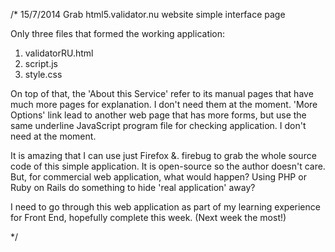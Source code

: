 /*               15/7/2014               Grab html5.validator.nu website simple interface page

Only three files that formed the working application:
1. validatorRU.html
2. script.js
3. style.css

On top of that, the 'About this Service' refer to its manual pages that have much more pages for explanation. I don't need them at the moment.
'More Options' link lead to another web page that has more forms, but use the same underline JavaScript program file for checking application.
I don't need at the moment.

It is amazing that I can use just Firefox &. firebug to grab the whole source code of this simple application. It is open-source so the author doesn't care.
But, for commercial web application, what would happen? Using PHP or Ruby on Rails do something to hide 'real application' away?

I need to go through this web application as part of my learning experience for Front End, hopefully complete this week. (Next week the most!)

 */